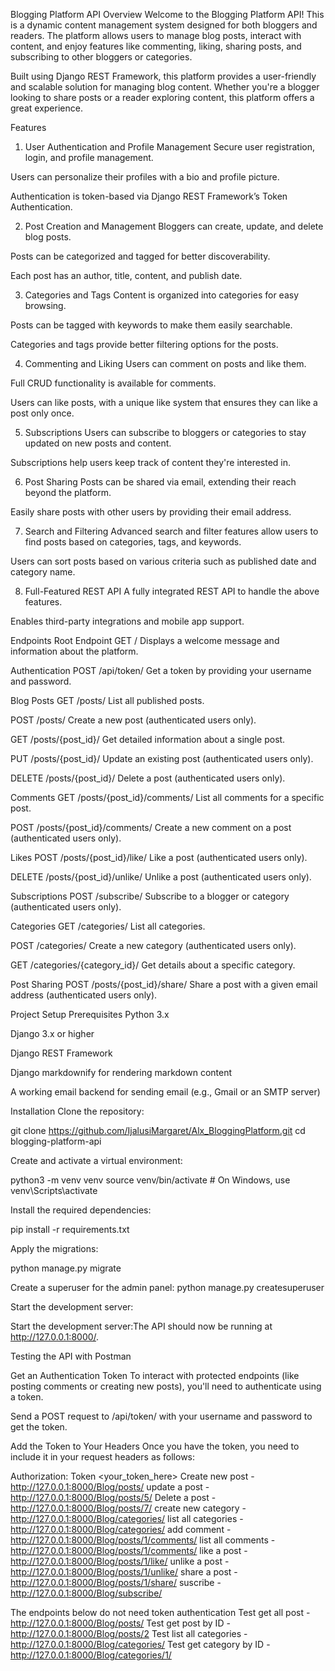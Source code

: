Blogging Platform API
Overview
Welcome to the Blogging Platform API! This is a dynamic content management system designed for both bloggers and readers. The platform allows users to manage blog posts, interact with content, and enjoy features like commenting, liking, sharing posts, and subscribing to other bloggers or categories.

Built using Django REST Framework, this platform provides a user-friendly and scalable solution for managing blog content. Whether you're a blogger looking to share posts or a reader exploring content, this platform offers a great experience.

Features
1. User Authentication and Profile Management
Secure user registration, login, and profile management.

Users can personalize their profiles with a bio and profile picture.

Authentication is token-based via Django REST Framework’s Token Authentication.

2. Post Creation and Management
Bloggers can create, update, and delete blog posts.

Posts can be categorized and tagged for better discoverability.

Each post has an author, title, content, and publish date.

3. Categories and Tags
Content is organized into categories for easy browsing.

Posts can be tagged with keywords to make them easily searchable.

Categories and tags provide better filtering options for the posts.

4. Commenting and Liking
Users can comment on posts and like them.

Full CRUD functionality is available for comments.

Users can like posts, with a unique like system that ensures they can like a post only once.

5. Subscriptions
Users can subscribe to bloggers or categories to stay updated on new posts and content.

Subscriptions help users keep track of content they're interested in.

6. Post Sharing
Posts can be shared via email, extending their reach beyond the platform.

Easily share posts with other users by providing their email address.

7. Search and Filtering
Advanced search and filter features allow users to find posts based on categories, tags, and keywords.

Users can sort posts based on various criteria such as published date and category name.

8. Full-Featured REST API
A fully integrated REST API to handle the above features.

Enables third-party integrations and mobile app support.

Endpoints
Root Endpoint
GET /
Displays a welcome message and information about the platform.

Authentication
POST /api/token/
Get a token by providing your username and password.

Blog Posts
GET /posts/
List all published posts.

POST /posts/
Create a new post (authenticated users only).

GET /posts/{post_id}/
Get detailed information about a single post.

PUT /posts/{post_id}/
Update an existing post (authenticated users only).

DELETE /posts/{post_id}/
Delete a post (authenticated users only).

Comments
GET /posts/{post_id}/comments/
List all comments for a specific post.

POST /posts/{post_id}/comments/
Create a new comment on a post (authenticated users only).

Likes
POST /posts/{post_id}/like/
Like a post (authenticated users only).

DELETE /posts/{post_id}/unlike/
Unlike a post (authenticated users only).

Subscriptions
POST /subscribe/
Subscribe to a blogger or category (authenticated users only).

Categories
GET /categories/
List all categories.

POST /categories/
Create a new category (authenticated users only).

GET /categories/{category_id}/
Get details about a specific category.

Post Sharing
POST /posts/{post_id}/share/
Share a post with a given email address (authenticated users only).

Project Setup
Prerequisites
Python 3.x

Django 3.x or higher

Django REST Framework

Django markdownify for rendering markdown content

A working email backend for sending email (e.g., Gmail or an SMTP server)



Installation
Clone the repository:

git clone https://github.com/IjalusiMargaret/Alx_BloggingPlatform.git
cd blogging-platform-api


Create and activate a virtual environment:

python3 -m venv venv
source venv/bin/activate  # On Windows, use venv\Scripts\activate



Install the required dependencies:

pip install -r requirements.txt


Apply the migrations:

python manage.py migrate


Create a superuser for the admin panel:
python manage.py createsuperuser


Start the development server:

Start the development server:The API should now be running at http://127.0.0.1:8000/.


Testing the API with Postman

Get an Authentication Token
To interact with protected endpoints (like posting comments or creating new posts), you'll need to authenticate using a token.

Send a POST request to /api/token/ with your username and password to get the token.

Add the Token to Your Headers
Once you have the token, you need to include it in your request headers as follows:

Authorization: Token <your_token_here>
Create new post - http://127.0.0.1:8000/Blog/posts/
update a post - http://127.0.0.1:8000/Blog/posts/5/
Delete a post -http://127.0.0.1:8000/Blog/posts/7/
create new category - http://127.0.0.1:8000/Blog/categories/
list all categories - http://127.0.0.1:8000/Blog/categories/
add comment - http://127.0.0.1:8000/Blog/posts/1/comments/
list all comments - http://127.0.0.1:8000/Blog/posts/1/comments/
like a post - http://127.0.0.1:8000/Blog/posts/1/like/
unlike a post - http://127.0.0.1:8000/Blog/posts/1/unlike/
share a post - http://127.0.0.1:8000/Blog/posts/1/share/
suscribe - http://127.0.0.1:8000/Blog/subscribe/

The endpoints below do not need token authentication
Test get all post - http://127.0.0.1:8000/Blog/posts/
Test get post by ID -http://127.0.0.1:8000/Blog/posts/2
Test list all categories - http://127.0.0.1:8000/Blog/categories/
Test get category by ID -http://127.0.0.1:8000/Blog/categories/1/
